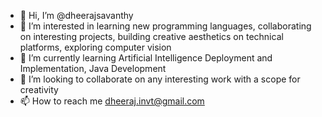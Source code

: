 - 👋 Hi, I’m @dheerajsavanthy
- 👀 I’m interested in learning new programming languages, collaborating on interesting projects, building creative aesthetics on technical platforms, exploring computer vision
- 🌱 I’m currently learning Artificial Intelligence Deployment and Implementation, Java Development
- 💞️ I’m looking to collaborate on any interesting work with a scope for creativity
- 📫 How to reach me dheeraj.invt@gmail.com

<!---
dheerajsavanthy/dheerajsavanthy is a ✨ special ✨ repository because its `README.md` (this file) appears on your GitHub profile.
You can click the Preview link to take a look at your changes.
--->
